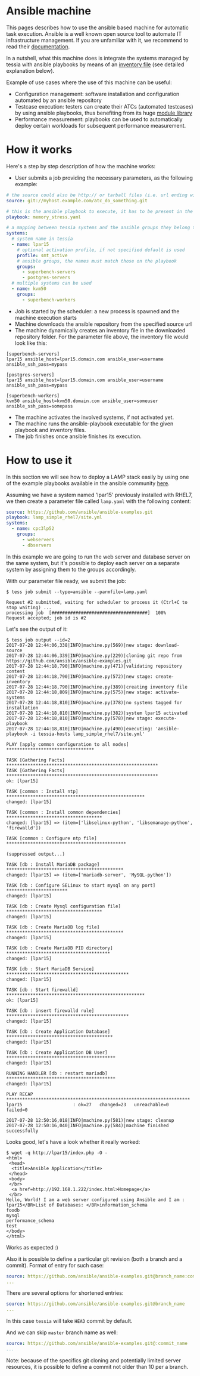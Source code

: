 <!--
Copyright 2017 IBM Corp.

Licensed under the Apache License, Version 2.0 (the "License");
you may not use this file except in compliance with the License.
You may obtain a copy of the License at

   http://www.apache.org/licenses/LICENSE-2.0

Unless required by applicable law or agreed to in writing, software
distributed under the License is distributed on an "AS IS" BASIS,
WITHOUT WARRANTIES OR CONDITIONS OF ANY KIND, either express or implied.
See the License for the specific language governing permissions and
limitations under the License.
-->
# Ansible machine

This pages describes how to use the ansible based machine for automatic task execution. Ansible is a well known open source tool to automate IT infrastructure management.
If you are unfamiliar with it, we recommend to read their [documentation](http://docs.ansible.com/ansible/latest/index.html).

In a nutshell, what this machine does is integrate the systems managed by tessia with ansible playbooks by means of an [inventory file](http://docs.ansible.com/ansible/latest/intro_inventory.html)
 (see detailed explanation below).

Example of use cases where the use of this machine can be useful:

- Configuration management: software installation and configuration automated by an ansible repository
- Testcase execution: testers can create their ATCs (automated testcases) by using ansible playbooks, thus benefiting from its huge [module library](http://docs.ansible.com/ansible/latest/list_of_all_modules.html)
- Performance measurement: playbooks can be used to automatically deploy certain workloads for subsequent performance measurement.

# How it works

Here's a step by step description of how the machine works:

- User submits a job providing the necessary parameters, as the following example:

```yaml
# the source could also be http:// or tarball files (i.e. url ending with .tgz)
source: git://myhost.example.com/atc_do_something.git

# this is the ansible playbook to execute, it has to be present in the repository
playbook: memory_stress.yaml

# a mapping between tessia systems and the ansible groups they belong to
systems:
  # system name in tessia
  - name: lpar15
    # optional activation profile, if not specified default is used
    profile: smt_active
    # ansible groups, the names must match those on the playbook
    groups:
      - superbench-servers
      - postgres-servers
  # multiple systems can be used
  - name: kvm50
    groups:
      - superbench-workers
```
- Job is started by the scheduler: a new process is spawned and the machine execution starts
- Machine downloads the ansible repository from the specified source url
- The machine dynamically creates an inventory file in the downloaded repository folder. For the parameter file above, the inventory file would look like this:

```
[superbench-servers]
lpar15 ansible_host=lpar15.domain.com ansible_user=username ansible_ssh_pass=mypass

[postgres-servers]
lpar15 ansible_host=lpar15.domain.com ansible_user=username ansible_ssh_pass=mypass

[superbench-workers]
kvm50 ansible_host=kvm50.domain.com ansible_user=someuser ansible_ssh_pass=somepass
```

- The machine activates the involved systems, if not activated yet.
- The machine runs the ansible-playbook executable for the given playbook and inventory files.
- The job finishes once ansible finishes its execution.

# How to use it

In this section we will see how to deploy a LAMP stack easily by using one of the example playbooks available in the ansible community [here](https://github.com/ansible/ansible-examples).

Assuming we have a system named 'lpar15' previously installed with RHEL7, we then create a parameter file called `lamp.yaml` with the following content:
```yaml
source: https://github.com/ansible/ansible-examples.git
playbook: lamp_simple_rhel7/site.yml
systems:
  - name: cpc3lp52
    groups:
      - webservers
      - dbservers
```

In this example we are going to run the web server and database server on the same system, but it's possible to deploy each server on a separate system by assigning them to the
groups accordingly.

With our parameter file ready, we submit the job:

```
$ tess job submit --type=ansible --parmfile=lamp.yaml

Request #2 submitted, waiting for scheduler to process it (Ctrl+C to stop waiting) ...
processing job  [####################################]  100%
Request accepted; job id is #2
```

Let's see the output of it:
```
$ tess job output --id=2
2017-07-28 12:44:06,338|INFO|machine.py(569)|new stage: download-source
2017-07-28 12:44:06,339|INFO|machine.py(229)|cloning git repo from https://github.com/ansible/ansible-examples.git
2017-07-28 12:44:18,790|INFO|machine.py(471)|validating repository content
2017-07-28 12:44:18,790|INFO|machine.py(572)|new stage: create-inventory
2017-07-28 12:44:18,790|INFO|machine.py(389)|creating inventory file
2017-07-28 12:44:18,809|INFO|machine.py(575)|new stage: activate-systems
2017-07-28 12:44:18,810|INFO|machine.py(378)|no systems tagged for installation
2017-07-28 12:44:18,810|INFO|machine.py(382)|system lpar15 activated
2017-07-28 12:44:18,810|INFO|machine.py(578)|new stage: execute-playbook
2017-07-28 12:44:18,810|INFO|machine.py(490)|executing: 'ansible-playbook -i tessia-hosts lamp_simple_rhel7/site.yml'

PLAY [apply common configuration to all nodes] *********************************

TASK [Gathering Facts] *********************************************************
TASK [Gathering Facts] *********************************************************
ok: [lpar15]

TASK [common : Install ntp] ****************************************************
changed: [lpar15]

TASK [common : Install common dependencies] ************************************
changed: [lpar15] => (item=['libselinux-python', 'libsemanage-python', 'firewalld'])

TASK [common : Configure ntp file] *********************************************

(suppressed output...)

TASK [db : Install MariaDB package] ********************************************
changed: [lpar15] => (item=['mariadb-server', 'MySQL-python'])

TASK [db : Configure SELinux to start mysql on any port] ***********************
changed: [lpar15]

TASK [db : Create Mysql configuration file] ************************************
changed: [lpar15]

TASK [db : Create MariaDB log file] ********************************************
changed: [lpar15]

TASK [db : Create MariaDB PID directory] ***************************************
changed: [lpar15]

TASK [db : Start MariaDB Service] **********************************************
changed: [lpar15]

TASK [db : Start firewalld] ****************************************************
ok: [lpar15]

TASK [db : insert firewalld rule] **********************************************
changed: [lpar15]

TASK [db : Create Application Database] ****************************************
changed: [lpar15]

TASK [db : Create Application DB User] *****************************************
changed: [lpar15]

RUNNING HANDLER [db : restart mariadb] *****************************************
changed: [lpar15]

PLAY RECAP *********************************************************************
lpar15                   : ok=27   changed=23   unreachable=0    failed=0   

2017-07-28 12:50:16,018|INFO|machine.py(581)|new stage: cleanup
2017-07-28 12:50:16,040|INFO|machine.py(584)|machine finished successfully
```

Looks good, let's have a look whether it really worked:

```
$ wget -q http://lpar15/index.php -O -
<html>
 <head>
  <title>Ansible Application</title>
 </head>
 <body>
 </br>
  <a href=http://192.168.1.222/index.html>Homepage</a>
 </br>
Hello, World! I am a web server configured using Ansible and I am : lpar15</BR>List of Databases: </BR>information_schema
foodb
mysql
performance_schema
test
</body>
</html>

```

Works as expected :)

Also it is possible to define a particular git revision (both a branch and a commit). Format of entry for such case:
```yaml
source: https://github.com/ansible/ansible-examples.git@branch_name:commit_name
... 
```

There are several options for shortened entries:
```yaml
source: https://github.com/ansible/ansible-examples.git@branch_name
... 
```
In this case `tessia` will take `HEAD` commit by default.

And we can skip `master` branch name as well:
```yaml
source: https://github.com/ansible/ansible-examples.git@:commit_name
...
```

Note: because of the specifics git cloning and potentially limited server resources, it is possible to define a commit not older than 10 per a branch.
